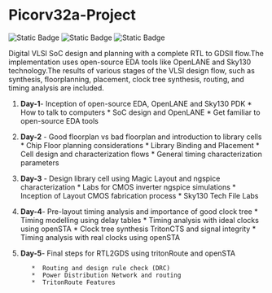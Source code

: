 # Picorv32a-Project
![Static Badge](https://img.shields.io/badge/OS-linux%2C_Windows-orange)
![Static Badge](https://img.shields.io/badge/EDA%20Tools-OpenLANE--Flow%2C_Yosys%2C_abc%2C_OpenROAD%2C_TritonRoute%2C_OpenSTA%2C_magic%2C_netgen-blue)
![Static Badge](https://img.shields.io/badge/Languages-verilog%2C_bash-purple)

Digital VLSI SoC design and planning with a complete RTL to GDSII flow.The implementation uses open-source EDA tools like OpenLANE and Sky130 technology.The results of various stages of the VLSI design flow, such as synthesis, floorplanning, placement, clock tree synthesis, routing, and timing analysis are included.

1. **Day-1**- Inception of open-source EDA, OpenLANE and Sky130 PDK
          *  How to talk to computers
          *  SoC design and OpenLANE
          *  Get familiar to open-source EDA tools

2. **Day-2** - Good floorplan vs bad floorplan and introduction to library cells
          *  Chip Floor planning considerations
          *  Library Binding and Placement
          *  Cell design and characterization flows
          *  General timing characterization parameters

3. **Day-3** - Design library cell using Magic Layout and ngspice characterization
          *  Labs for CMOS inverter ngspice simulations
          *  Inception of Layout CMOS fabrication process
          *  Sky130 Tech File Labs

4. **Day-4**- Pre-layout timing analysis and importance of good clock tree
          *  Timing modelling using delay tables
          *  Timing analysis with ideal clocks using openSTA
          *  Clock tree synthesis TritonCTS and signal integrity
          *  Timing analysis with real clocks using openSTA

5. **Day-5**- Final steps for RTL2GDS using tritonRoute and openSTA

          *  Routing and design rule check (DRC)
          *  Power Distribution Network and routing
          *  TritonRoute Features
         
